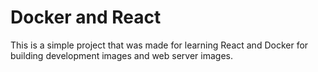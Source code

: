 # Docker and React
This is a simple project that was made for learning React and Docker for building development images and web server images.
